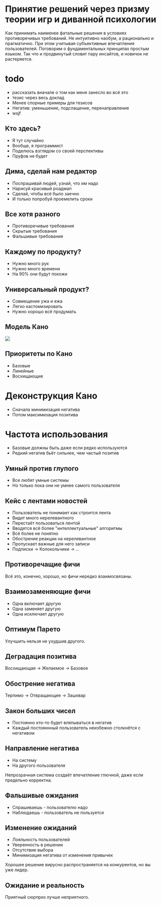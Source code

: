 # Принятие решений через призму теории игр и диванной психологии

Как принимать наименее фатальные решения в условиях противоречивых требований.
Не интуитивно наобум, а рационально и прагматично.
При этом учитывая субъективные впечатления пользователей.
Поговорим о фундаментальных принципах простым языком.
Так что и продвинутый словит пару инсайтов, и новичок не растеряется.

# todo

- рассказать вначале о том как меня занесло во всё это
- тезис через весь доклад
- Менее спорные примеры для тезисов
- Негатив: уменьшение, подслащение, перенаправление
- wsjf

## Кто здесь?

- Я тут случайно
- Вообще, я программист
- Поделюсь взглядом со своей перспективы
- Пруфов не будет

## Дима, сделай нам редактор

- Поспрашивай людей, узнай, что им надо
- Нарисуй красивый роадмап
- Сделай, чтобы всё было заечно
- И только попробуй проемелить сроки

## Все хотя разного

- Противоречивые требования
- Скрытые требования
- Фальшивые требования

## Каждому по продукту?

- Нужно много рук
- Нужно много времени
- На 90% они будут похожи

## Универсальный продукт?

- Совмещение ужа и ежа
- Легко кастомизировать
- Нужно хорошо всё продумать

## Модель Кано

![](https://kartashev.me/content/images/2018/03/Screen-Shot-2018-03-23-at-16.50.14.png)

## Приоритеты по Кано

- Базовые
- Линейные
- Восхищающие

# Деконструкция Кано

- Сначала минимизация негатива
- Потом максимизация позитива

# Частота использования

- Базовые должны быть даже если редко используются
- Редкий негатив бьёт сильнее, чем частый позитив

## Умный против глупого

- Все любят умные системы
- Но только пока они не умнее самого пользователя

## Кейс с лентами новостей

- Пользователь не понимает как строится лента
- Видит много нерелевантного
- Перестаёт пользоваться лентой
- Вводятся всё более "интеллектуальные" алгоритмы
- Всё более не понятно
- Обострение реакции на нерелевантное
- Пропускает важные для него записи
- Подписки -> Колокольчики -> ...

## Противоречащие фичи

Всё это, конечно, хорошо, но фичи нередко взаимосвязаны.

## Взаимозаменяющие фичи

- Одна включает другую
- Одна заменяет другую
- Одна исключает другую

## Оптимум Парето

Улучшить нельзя не ухудшив другого.

## Деградация позитива

Восхищающая -> Желаемое -> Базовое

## Обострение негатива

Терпимо -> Отвращающее -> Зашквар

## Закон больших чисел

- Постоянно кто-то будет вляпываться в негатив
- Каждый постояннный пользователь неизбежно столкнётся с негативом

## Направление негатива

- На систему
- На другого пользователя

Непрозрачная система создаёт впечатление глючной, даже если предельно корректна.

## Фальшивые ожидания

- Спрашиваешь - пользователю надо
- Наблюдаешь - пользователь не пользуется

## Изменение ожиданий

- Лояльность пользователей
- Уверенность в решении
- Отсутствие выбора
- Минимизация негатива от изменения привычек

Хорошее решение вирусно распространяется на конкурентов, но вы уже лидер.

## Ожидание и реальность

Приятный сюрприз лучше неприятного.

